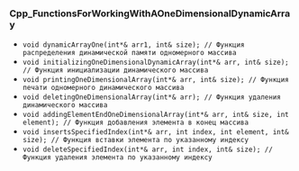 ### Cpp_FunctionsForWorkingWithAOneDimensionalDynamicArray

* `void dynamicArrayOne(int*& arr1, int& size); // Функция распределения динамической памяти одномерного массива`
* `void initializingOneDimensionalDynamicArray(int*& arr, int& size); // Функция инициализации динамического массива`
* `void printingOneDimensionalArray(int*& arr, int& size); // Функция печати одномерного динамического массива`
* `void deletingOneDimensionalArray(int*& arr); // Функция удаления динамического массива`
* `void addingElementEndOneDimensionalArray(int*& arr, int& size, int element); // Функция добавления элемента в конец массива`
* `void insertsSpecifiedIndex(int*& arr, int index, int element, int& size); // Функция вставки элемента по указанному индексу` 
* `void deleteSpecifiedIndex(int*& arr, int index, int& size); // Функция удаления элемента по указанному индексу`
